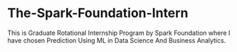 # The-Spark-Foundation-Intern
This is Graduate Rotational Internship Program by Spark Foundation where I have chosen Prediction Using ML in Data Science And Business Analytics.
